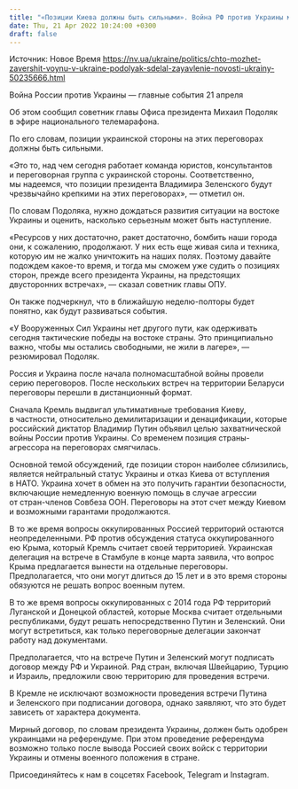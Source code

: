 ```yaml
---
title: "«Позиции Киева должны быть сильными». Война РФ против Украины может быть закончена прямыми переговорами Зеленского и Путина — Подоляк"
date: Thu, 21 Apr 2022 10:24:00 +0300
draft: false
---
```

Источник: Новое Время https://nv.ua/ukraine/politics/chto-mozhet-zavershit-voynu-v-ukraine-podolyak-sdelal-zayavlenie-novosti-ukrainy-50235666.html


Война России против Украины — главные события 21 апреля

 Об этом сообщил советник главы Офиса президента Михаил Подоляк в эфире национального телемарафона.

По его словам, позиции украинской стороны на этих переговорах должны быть сильными.

«Это то, над чем сегодня работает команда юристов, консультантов и переговорная группа с украинской стороны. Соответственно, мы надеемся, что позиции президента Владимира Зеленского будут чрезвычайно крепкими на этих переговорах», — отметил он.

По словам Подоляка, нужно дождаться развития ситуации на востоке Украины и оценить, насколько серьезным может быть наступление.

«Ресурсов у них достаточно, ракет достаточно, бомбить наши города они, к сожалению, продолжают. У них есть еще живая сила и техника, которую им не жалко уничтожить на наших полях. Поэтому давайте подождем какое-то время, и тогда мы сможем уже судить о позициях сторон, прежде всего президента Украины, на предстоящих двусторонних встречах», — сказал советник главы ОПУ.

Он также подчеркнул, что в ближайшую неделю-полторы будет понятно, как будут развиваться события.

«У Вооруженных Сил Украины нет другого пути, как одерживать сегодня тактические победы на востоке страны. Это принципиально важно, чтобы мы остались свободными, не жили в лагере», — резюмировал Подоляк.

Россия и Украина после начала полномасштабной войны провели серию переговоров. После нескольких встреч на территории Беларуси переговоры перешли в дистанционный формат.

Сначала Кремль выдвигал ультимативные требования Киеву, в частности, относительно демилитаризации и денацификации, которые российский диктатор Владимир Путин объявил целью захватнической войны России против Украины. Со временем позиция страны-агрессора на переговорах смягчилась.

Основной темой обсуждений, где позиции сторон наиболее сблизились, является нейтральный статус Украины и отказ Киева от вступления в НАТО. Украина хочет в обмен на это получить гарантии безопасности, включающие немедленную военную помощь в случае агрессии от стран-членов Совбеза ООН. Переговоры на этот счет между Киевом и возможными гарантами продолжаются.

В то же время вопросы оккупированных Россией территорий остаются неопределенными. РФ против обсуждения статуса оккупированного ею Крыма, который Кремль считает своей территорией. Украинская делегация на встрече в Стамбуле в конце марта заявила, что вопрос Крыма предлагается вынести на отдельные переговоры. Предполагается, что они могут длиться до 15 лет и в это время стороны обязуются не решать вопрос военным путем.

В то же время вопросы оккупированных с 2014 года РФ территорий Луганской и Донецкой областей, которые Москва считает отдельными республиками, будут решать непосредственно Путин и Зеленский. Они могут встретиться, как только переговорные делегации закончат работу над документами.

Предполагается, что на встрече Путин и Зеленский могут подписать договор между РФ и Украиной. Ряд стран, включая Швейцарию, Турцию и Израиль, предложили свою территорию для проведения встречи.

В Кремле не исключают возможности проведения встречи Путина и Зеленского при подписании договора, однако заявляют, что это будет зависеть от характера документа.

 Мирный договор, по словам президента Украины, должен быть одобрен украинцами на референдуме. При этом проведение референдума возможно только после вывода Россией своих войск с территории Украины и отмены военного положения в стране.

Присоединяйтесь к нам в соцсетях Facebook, Telegram и Instagram.
